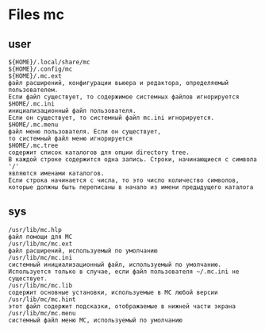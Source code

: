 # Files mc

## user
    ${HOME}/.local/share/mc 
    ${HOME}/.config/mc
    ${HOME}/.mc.ext 
	файл расширений, конфигурации вьюера и редактора, определяемый пользователем. 
	Если файл существует, то содержимое системных файлов игнорируется
    $HOME/.mc.ini 
	инициализационный файл пользователя. 
	Если он существует, то системный файл mc.ini игнорируется.
    $HOME/.mc.menu
	файл меню пользователя. Если он существует, 
	то системный файл меню игнорируется
    $HOME/.mc.tree
	содержит список каталогов для опции directory tree. 
	В каждой строке содержится одна запись. Строки, начинающиеся с символа '/' 
	являются именами каталогов. 
	Если строка начинается с числа, то это число количество символов, 
	которые должны быть переписаны в начало из имени предыдущего каталога
## sys
    /usr/lib/mc.hlp 
	файл помощи для MC
    /usr/lib/mc/mc.ext 
	файл расширений, используемый по умолчанию
    /usr/lib/mc/mc.ini 
	системный инициализационный файл, используемый по умолчанию. 
	Используется только в случае, если файл пользователя ~/.mc.ini не существует.
    /usr/lib/mc/mc.lib 
	содержит основные установки, используемые в MС любой версии
    /usr/lib/mc/mc.hint 
	этот файл содержит подсказки, отображаемые в нижней части экрана
    /usr/lib/mc/mc.menu
	системный файл меню MC, используемый по умолчанию
    
    
    
    
    